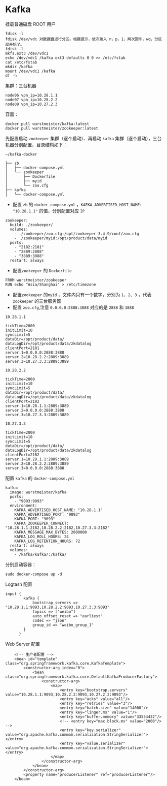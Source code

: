 # Kafka

挂载普通磁盘 ROOT 用户

```text
fdisk -l 
fdisk /dev/vdc 对数据盘进行分区。根据提示，依次输入 n，p，1，两次回车，wq，分区就开始了。
fdisk -l 
mkfs.ext3 /dev/vdc1
echo /dev/vdc1 /kafka ext3 defaults 0 0 >> /etc/fstab
cat /etc/fstab
mkdir /kafka
mount /dev/vdc1 /kafka
df -h
```

集群：三台机器

```text
node06 vpn_ip=10.28.1.1
node07 vpn_ip=10.28.2.2
node08 vpn_ip=10.27.2.3
```

容器：

```text
docker pull wurstmeister/kafka:latest
docker pull wurstmeister/zookeeper:latest
```

先配置启动 `zookeeper` 集群（逐个启动）、再启动 `kafka` 集群（逐个启动），三台机器分别配置，目录结构如下：

```text
~/kafka-docker

├── zb
│   ├── docker-compose.yml
│   └── zookeeper
│       ├── Dockerfile
│       ├── myid
│       └── zoo.cfg
├── kafka
│   └── docker-compose.yml
```

* 配置 `zb` 的 `docker-compose.yml` ，`KAFKA_ADVERTISED_HOST_NAME: "10.28.1.1"` 的值，分别配置对应 `IP`

```text
zookeeper:
  build: ./zookeeper/
  volumes:
    - ./zookeeper/zoo.cfg:/opt/zookeeper-3.4.9/conf/zoo.cfg
    - ./zookeeper/myid:/opt/product/data/myid
  ports:
    - "2182:2181"
    - "2889:2888"
    - "3889:3888"
  restart: always
```

* 配置`zookeeper`  的 `Dockerfile`

```text
FROM wurstmeister/zookeeper
RUN echo "Asia/Shanghai" > /etc/timezone
```

* 配置`zookeeper` 的`myid` ，文件内只有一个数字，分别为 `1`、`2`、`3` ，代表 `zookeeper` 的三台服务器
* 配置 `zoo.cfg`,注意 `0.0.0.0:2888:3888` 对应的是 `2888` 和 `3888`

`10.28.1.1`

```text
tickTime=2000
initLimit=10
syncLimit=5
dataDir=/opt/product/data/
dataLogDir=/opt/product/data/zkdatalog
clientPort=2181
server.1=0.0.0.0:2888:3888
server.2=10.28.2.2:2889:3889
server.3=10.27.3.3:2889:3889
```

`10.28.2.2`

```text
tickTime=2000
initLimit=10
syncLimit=5
dataDir=/opt/product/data/
dataLogDir=/opt/product/data/zkdatalog
clientPort=2182
server.1=10.28.1.1:2889:3889
server.2=0.0.0.0:2888:3888
server.3=10.27.3.3:2889:3889
```

`10.27.3.3`

```text
tickTime=2000
initLimit=10
syncLimit=5
dataDir=/opt/product/data/
dataLogDir=/opt/product/data/zkdatalog
clientPort=2182
server.1=10.28.1.1:2889:3889
server.2=10.28.2.2:2889:3889
server.3=0.0.0.0:2888:3888
```

配置 `kafka` 的 `docker-compose.yml`

```text
kafka:
  image: wurstmeister/kafka
  ports:
    - "9093:9093"
  environment:
    KAFKA_ADVERTISED_HOST_NAME: "10.28.1.1"
    KAFKA_ADVERTISED_PORT: "9093"
    KAFKA_PORT: "9093"
    KAFKA_ZOOKEEPER_CONNECT: "10.28.1.1:2182,10.28.2.2:2182,10.27.3.3:2182"
    KAFKA_MESSAGE_MAX_BYTES: 2000000
    KAFKA_LOG_ROLL_HOURS: 24
    KAFKA_LOG_RETENTION_HOURS: 72
  restart: always
  volumes:
    - /kafka/kafka/:/kafka/
```

分别启动容器：

`sudo docker-compose up -d`

Logtash 配置

```text
input {
        kafka {
            bootstrap_servers => "10.28.1.1:9093,10.28.2.2:9093,10.27.3.3:9093"
            topics => ["weibo"]
            auto_offset_reset => "earliest"
            codec => "json"
            group_id => "weibo_group_1"
        }
      }
```

Web Server 配置

```text
    <!-- 生产者配置 -->  
    <bean id="template" class="org.springframework.kafka.core.KafkaTemplate">  
        <constructor-arg index="0">  
            <bean class="org.springframework.kafka.core.DefaultKafkaProducerFactory">  
                <constructor-arg>  
                    <map>  
                        <entry key="bootstrap.servers" value="10.28.1.1:9093,10.28.2.2:9093,10.27.2.2:9093"/>  
                        <entry key="acks" value="all"/>  
                        <entry key="retries" value="3"/>  
                        <entry key="batch.size" value="14000"/>  
                        <entry key="linger.ms" value="1"/>  
                        <entry key="buffer.memory" value="33554432"/> 
                        <!-- <entry key="max.block.ms" value="2000"/>    -->
                        <entry key="key.serializer" value="org.apache.kafka.common.serialization.StringSerializer"></entry>  
                        <entry key="value.serializer" value="org.apache.kafka.common.serialization.StringSerializer"></entry>  
                    </map>  
                </constructor-arg>  
            </bean>  
        </constructor-arg>  
        <property name="producerListener" ref="producerListener"/>
    </bean>
```


